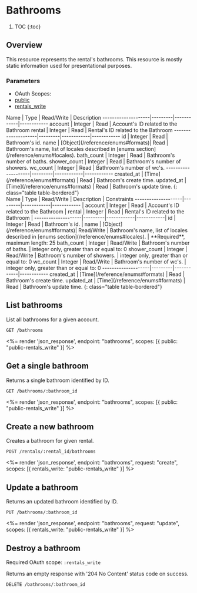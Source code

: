 # Bathrooms

1. TOC
{:toc}

## Overview

This resource represents the rental's bathrooms. This resource is mostly static information used for presentational purposes.   

### Parameters
<ul class="nav nav-pills" role="tablist">
  <li class="disabled"><a>OAuth Scopes:</a></li>
  <li class="active"><a href="#public" role="tab" data-toggle="pill">public</a></li>
  <li><a href="#rentals_write" role="tab" data-toggle="pill">rentals_write</a></li>
</ul>
<div class="tab-content" markdown="1">
  <div class="tab-pane active" id="public" markdown="1">
Name                | Type    | Read/Write | Description
--------------------|---------|------------|------------
account             | Integer | Read       | Account's ID related to the Bathroom
rental              | Integer | Read       | Rental's ID related to the Bathroom
--------------------|---------|------------|------------
id                  | Integer | Read       | Bathroom's id.
name                | [Object](/reference/enums#formats)| Read       | Bathroom's name, list of locales described in [enums section](/reference/enums#locales).
bath_count          | Integer | Read       | Bathroom's number of baths.
shower_count        | Integer | Read       | Bathroom's number of showers.
wc_count            | Integer | Read       | Bathroom's number of wc's.
--------------------|---------|------------|------------
created_at          | [Time](/reference/enums#formats) | Read        | Bathroom's create time.
updated_at          | [Time](/reference/enums#formats) | Read        | Bathroom's update time.
{: class="table table-bordered"}
  </div>
  <div class="tab-pane" id="rentals_write" markdown="1">
Name                | Type    | Read/Write | Description | Constraints
--------------------|---------|------------|------------ |
account             | Integer | Read       | Account's ID related to the Bathroom |
rental              | Integer | Read       | Rental's ID related to the Bathroom |
--------------------|---------|------------|------------|
id                  | Integer | Read       | Bathroom's id. |
name                | [Object](/reference/enums#formats)| Read/Write | Bathroom's name, list of locales described in [enums section](/reference/enums#locales). |  **Required**, maximum length: 25
bath_count          | Integer | Read/Write | Bathroom's number of baths.   | integer only, greater than or equal to: 0
shower_count        | Integer | Read/Write | Bathroom's number of showers. | integer only, greater than or equal to: 0
wc_count            | Integer | Read/Write | Bathroom's number of wc's.    | integer only, greater than or equal to: 0
--------------------|---------|------------|------------
created_at          | [Time](/reference/enums#formats) | Read       | Bathroom's create time.
updated_at          | [Time](/reference/enums#formats) | Read       | Bathroom's update time.
{: class="table table-bordered"}
  </div>
</div>

## List bathrooms

List all bathrooms for a given account.

~~~
GET /bathrooms
~~~

<%= render 'json_response', endpoint: "bathrooms",
  scopes: [{ public: "public-rentals_write" }] %>

## Get a single bathroom

Returns a single bathroom identified by ID.

~~~
GET /bathrooms/:bathroom_id
~~~

<%= render 'json_response', endpoint: "bathrooms",
  scopes: [{ public: "public-rentals_write" }] %>

## Create a new bathroom

Creates a bathroom for given rental.

~~~
POST /rentals/:rental_id/bathrooms
~~~

<%= render 'json_response', endpoint: "bathrooms", request: "create",
  scopes: [{ rentals_write: "public-rentals_write" }] %>

## Update a bathroom

Returns an updated bathroom identified by ID.

~~~
PUT /bathrooms/:bathroom_id
~~~

<%= render 'json_response', endpoint: "bathrooms", request: "update",
  scopes: [{ rentals_write: "public-rentals_write" }] %>

## Destroy a bathroom

Required OAuth scope: `:rentals_write`

Returns an empty response with '204 No Content' status code on success.

~~~~~~
DELETE /bathrooms/:bathroom_id
~~~~~~
